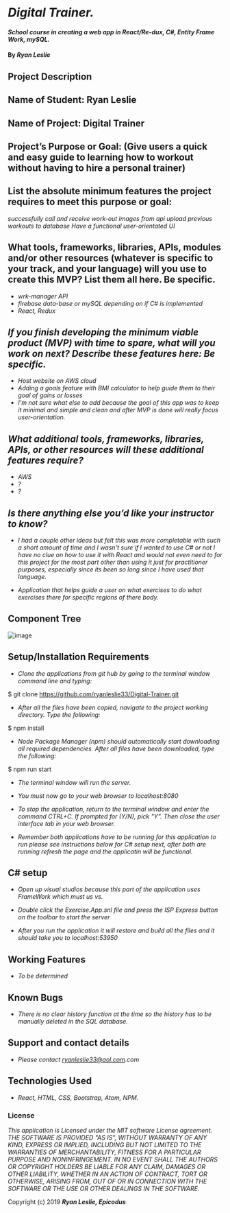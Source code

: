 # _Digital Trainer._

#### _School course in creating a web app in React/Re-dux, C#, Entity Frame Work, mySQL._

#### By _**Ryan Leslie**_

## Project Description
## Name of Student: Ryan Leslie
## Name of Project: Digital Trainer
## Project’s Purpose or Goal: (Give users a quick and easy guide to learning how to workout without having to hire a personal trainer)
## List the absolute minimum features the project requires to meet this purpose or goal:
_successfully call and receive work-out images from api_
_upload previous workouts to database_
_Have a functional user-orientated UI_
## What tools, frameworks, libraries, APIs, modules and/or other resources (whatever is specific to your track, and your language) will you use to create this MVP? List them all here. Be specific.
* _wrk-manager API_
* _firebase data-base or mySQL depending on if C# is implemented_
* _React, Redux_
## _If you finish developing the minimum viable product (MVP) with time to spare, what will you work on next? Describe these features here: Be specific._
* _Host website on AWS cloud_
* _Adding a goals feature with BMI calculator to help guide them to their goal of gains or losses_
* _I'm not sure what else to add because the goal of this app was to keep it minimal and simple and clean and after MVP is done will really focus user-orientation._
## _What additional tools, frameworks, libraries, APIs, or other resources will these additional features require?_
* _AWS_
* _?_
* _?_
## _Is there anything else you’d like your instructor to know?_
* _I had a couple other ideas but felt this was more completable with such a short amount of time and I wasn't sure if I wanted to use C# or not I have no clue on how to use it with React and would not even need to for this project for the most part other than using it just for practitioner purposes, especially since its been so long since I have used that language._

* _Application that helps guide a user on what exercises to do what exercises there for specific regions of there body._

## Component Tree
![image](https://user-images.githubusercontent.com/43968782/53675153-906ec080-3c48-11e9-84f9-8f68ca187fda.png)


## Setup/Installation Requirements

* _Clone the applications from git hub by going to the terminal window command line and typing:_

$ git clone https://github.com/ryanleslie33/Digital-Trainer.git

* _After all the files have been copied, navigate to the project working directory.  Type the following:_

$ npm install

* _Node Package Manager (npm) should automatically start downloading all required dependencies.  After all files have been downloaded, type the following:_

$ npm run start

* _The terminal window will run the server._

* _You must now go to your web browser to localhost:8080_

* _To stop the application, return to the terminal window and enter the command CTRL+C.  If prompted for (Y/N), pick "Y".  Then close the user interface tab in your web browser._

* _Remember both applications have to be running for this application to run please see instructions below for C# setup next, after both are running refresh the page and the applicatin will be functional._

## C# setup

* _Open up visual studios because this part of the application uses FrameWork which must us vs._

* _Double click the Exercise.App.snl file and press the ISP Express button on the toolbar to start the server_

* _After you run the application it will restore and build all the files and it should take you to localhost:53950_

## Working Features
* _To be determined_

## Known Bugs

* _There is no clear history function at the time so the history has to be manually deleted in the SQL  database._

## Support and contact details

* _Please contact ryanleslie33@aol.com.com_

## Technologies Used

* _React,  HTML, CSS, Bootstrap, Atom, NPM._

### License

*This application is Licensed under the MIT software License agreement. THE SOFTWARE IS PROVIDED "AS IS", WITHOUT WARRANTY OF ANY KIND, EXPRESS OR IMPLIED, INCLUDING BUT NOT LIMITED TO THE WARRANTIES OF MERCHANTABILITY, FITNESS FOR A PARTICULAR PURPOSE AND NONINFRINGEMENT. IN NO EVENT SHALL THE AUTHORS OR COPYRIGHT HOLDERS BE LIABLE FOR ANY CLAIM, DAMAGES OR OTHER LIABILITY, WHETHER IN AN ACTION OF CONTRACT, TORT OR OTHERWISE, ARISING FROM, OUT OF OR IN CONNECTION WITH THE SOFTWARE OR THE USE OR OTHER DEALINGS IN THE SOFTWARE.*

Copyright (c) 2019 **_Ryan Leslie, Epicodus_**
